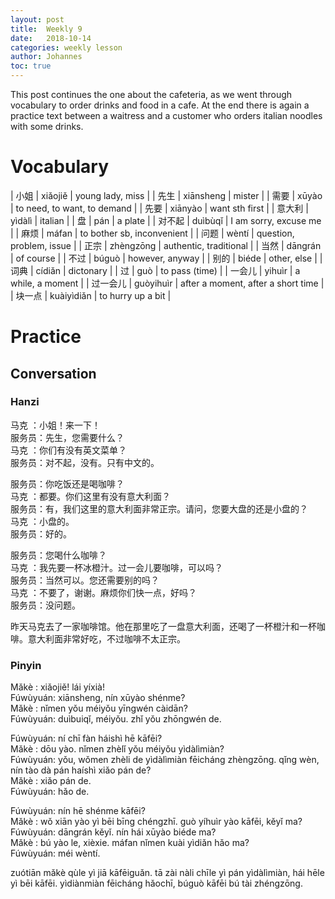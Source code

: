 ```yaml
---
layout: post
title:  Weekly 9
date:   2018-10-14
categories: weekly lesson
author: Johannes
toc: true
---
```


This post continues the one about the cafeteria, as we went through vocabulary to order
drinks and food in a cafe. At the end there is again a practice text between a waitress
and a customer who orders italian noodles with some drinks.

# Vocabulary

| 小姐     | xiǎojiě    | young lady, miss                   |
| 先生     | xiānsheng  | mister                             |
| 需要     | xūyào      | to need, to want, to demand        |
| 先要     | xiānyào    | want sth first                     |
| 意大利   | yìdàlì     | italian                            |
| 盘       | pán        | a plate                            |
| 对不起   | duìbùqǐ    | I am sorry, excuse me              |
| 麻烦     | máfan      | to bother sb, inconvenient         |
| 问题     | wèntí      | question, problem, issue           |
| 正宗     | zhèngzōng  | authentic, traditional             |
| 当然     | dāngrán    | of course                          |
| 不过     | búguò      | however, anyway                    |
| 别的     | biéde      | other, else                        |
| 词典     | cídiǎn     | dictonary                          |
| 过       | guò        | to pass (time)                     |
| 一会儿   | yihuìr     | a while, a moment                  |
| 过一会儿 | guòyihuìr  | after a moment, after a short time |
| 块一点   | kuàiyìdiǎn | to hurry up a bit                  |

# Practice
## Conversation
### Hanzi

马克  ：小姐！来一下！  
服务员：先生，您需要什么？  
马克  ：你们有没有英文菜单？  
服务员：对不起，没有。只有中文的。

服务员：你吃饭还是喝咖啡？  
马克  ：都要。你们这里有没有意大利面？  
服务员：有，我们这里的意大利面非常正宗。请问，您要大盘的还是小盘的？  
马克  ：小盘的。  
服务员：好的。

服务员：您喝什么咖啡？  
马克  ：我先要一杯冰橙汁。过一会儿要咖啡，可以吗？  
服务员：当然可以。您还需要别的吗？  
马克  ：不要了，谢谢。麻烦你们快一点，好吗？  
服务员：没问题。

昨天马克去了一家咖啡馆。他在那里吃了一盘意大利面，还喝了一杯橙汁和一杯咖啡。意大利面非常好吃，不过咖啡不太正宗。

### Pinyin

Mǎkè    : xiǎojiě! lái yíxià!  
Fúwùyuán: xiānsheng, nín xūyào shénme?  
Mǎkè    : nǐmen yǒu méiyǒu yīngwén càidān?  
Fúwùyuán: duìbuiqǐ, méiyǒu. zhǐ yǒu zhōngwén de.

Fúwùyuán: ní chī fàn háishì hē kāfēi?  
Mǎkè    : dōu yào. nǐmen zhèlǐ yǒu méiyǒu yìdàlìmiàn?  
Fúwùyuán: yǒu, wǒmen zhèli de yìdàlìmiàn fēicháng zhèngzōng. qǐng wèn, nín tào dà pán haíshì xiǎo pán de?  
Mǎkè    : xiǎo pán de.  
Fúwùyuán: hǎo de.

Fúwùyuán: nín hē shénme kāfēi?  
Mǎkè    : wǒ xiān yào yì bēi bīng chéngzhī. guò yíhuìr yào kāfēi, kěyǐ ma?  
Fúwùyuán: dāngrán kěyǐ. nín hái xūyào biéde ma?  
Mǎkè    : bú yào le, xièxie. máfan nǐmen kuài yìdiǎn hǎo ma?  
Fúwùyuán: méi wèntí.

zuótiān mǎkè qùle yì jiā kāfēiguǎn. tā zài nàli chīle yì pán yìdàlìmiàn, hái hēle yì bēi kāfēi. yìdiànmiàn fēicháng hǎochī, búguò kāfēi bú tài zhéngzōng.
